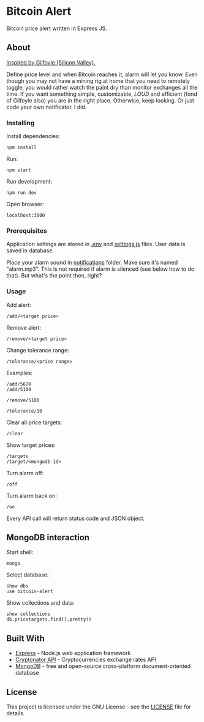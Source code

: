 # Bitcoin Alert

Bitcoin price alert written in Express JS.

## About

[Inspired by Gilfoyle (Silicon Valley).](https://www.youtube.com/watch?v=gz7IPTf1uts)

Define price level and when Bitcoin reaches it, alarm will let you know. Even though you may not have a mining rig at home that you need to remotely toggle, you would rather watch the paint dry than monitor exchanges all the time. If you want something simple, customizable, *LOUD* and efficient (fond of Gilfoyle also) you are in the right place. Otherwise, keep looking. Or just code your own notificator. I did.

### Installing

Install dependencies:

```
npm install
```

Run:

```
npm start
```

Run development:

```
npm run dev
```

Open browser:

```
localhost:3000
```

### Prerequisites

Application settings are stored in [.env](.env) and [settings.js](settings.js) files. User data is saved in database.

Place your alarm sound in [notifications](notifications) folder. Make sure it's named "alarm.mp3". This is not required if alarm is silenced (see below how to do that). But what's the point then, right?

### Usage

Add alert:

```
/add/<target price>
```

Remove alert:

```
/remove/<target price>
```

Change tolerance range:

```
/tolerance/<price range>
```

Examples:

```
/add/5670
/add/5100
```

```
/remove/5100
```

```
/tolerance/10
```

Clear all price targets:

```
/clear
```

Show target prices:

```
/targets
/target/<mongodb-id>
```

Turn alarm off:

```
/off
```

Turn alarm back on:

```
/on
```

Every API call will return status code and JSON object.

## MongoDB interaction

Start shell:

```
mongo
```

Select database:

```
show dbs
use bitcoin-alert
````

Show collections and data:

```
show collections
db.pricetargets.find().pretty()
```

## Built With

* [Express](https://expressjs.com/) - Node.js web application framework
* [Cryptonator API](https://www.cryptonator.com/) - Cryptocurrencies exchange rates API
* [MongoDB](https://www.mongodb.com/) - free and open-source cross-platform document-oriented database

## License

This project is licensed under the GNU License - see the [LICENSE](LICENSE) file for details.
